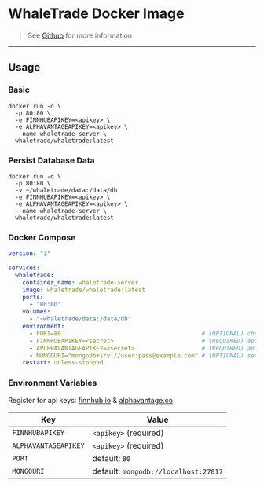 # WhaleTrade Docker Image

> See [Github](https://github.com/LoganBrinsmead/WhaleTrade) for more information

<hr>

## Usage

### Basic
```shell
docker run -d \
  -p 80:80 \
  -e FINNHUBAPIKEY=<apikey> \
  -e ALPHAVANTAGEAPIKEY=<apikey> \
  --name whaletrade-server \
  whaletrade/whaletrade:latest
```

### Persist Database Data
```shell
docker run -d \
  -p 80:80 \
  -v ~/whaletrade/data:/data/db
  -e FINNHUBAPIKEY=<apikey> \
  -e ALPHAVANTAGEAPIKEY=<apikey> \
  --name whaletrade-server \
  whaletrade/whaletrade:latest
```

### Docker Compose
```yaml
version: "3"

services:
  whaletrade:
    container_name: whaletrade-server
    image: whaletrade/whaletrade:latest
    ports:
      - "80:80"
    volumes:
      - "~whaletrade/data:/data/db"
    environment:
      - PORT=80                                        # (OPTIONAL) change the port of the server
      - FINNHUBAPIKEY=<secret>                         # (REQUIRED) api key from finnhub.io
      - APLPHAVANTAGEAPIKEY=<secret>                   # (REQUIRED) api key from alphavantage.co
      - MONGOURI="mongodb+srv://user:pass@example.com" # (OPTIONAL) set if you don't want to use the packaged database
    restart: unless-stopped

```

### Environment Variables
Register for api keys: [finnhub.io]() & [alphavantage.co]()

| Key                  | Value                                |
|----------------------|--------------------------------------|
| `FINNHUBAPIKEY`      | `<apikey>` (required)                |
| `ALPHAVANTAGEAPIKEY` | `<apikey>` (required)                |
| `PORT`               | default: `80`                        |
| `MONGOURI`           | default: `mongodb://localhost:27017` |

